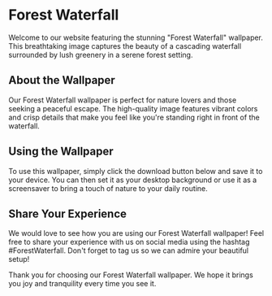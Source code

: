 <!--font:Poppins-->

# Forest Waterfall

Welcome to our website featuring the stunning "Forest Waterfall" wallpaper. This breathtaking image captures the beauty of a cascading waterfall surrounded by lush greenery in a serene forest setting.

## About the Wallpaper

Our Forest Waterfall wallpaper is perfect for nature lovers and those seeking a peaceful escape. The high-quality image features vibrant colors and crisp details that make you feel like you're standing right in front of the waterfall.

## Using the Wallpaper

To use this wallpaper, simply click the download button below and save it to your device. You can then set it as your desktop background or use it as a screensaver to bring a touch of nature to your daily routine.

## Share Your Experience

We would love to see how you are using our Forest Waterfall wallpaper! Feel free to share your experience with us on social media using the hashtag #ForestWaterfall. Don't forget to tag us so we can admire your beautiful setup!

Thank you for choosing our Forest Waterfall wallpaper. We hope it brings you joy and tranquility every time you see it.

<!--

Write me markdown content of website with wallpaper:

"A waterfall in the forest"

The header of the page should not be copy of the text but rather a real content of the website which is using this wallpaper.


---


# Forest Waterfall

Welcome to our website featuring the stunning "Forest Waterfall" wallpaper. This breathtaking image captures the beauty of a cascading waterfall surrounded by lush greenery in a serene forest setting.

## About the Wallpaper

Our Forest Waterfall wallpaper is perfect for nature lovers and those seeking a peaceful escape. The high-quality image features vibrant colors and crisp details that make you feel like you're standing right in front of the waterfall.

## Using the Wallpaper

To use this wallpaper, simply click the download button below and save it to your device. You can then set it as your desktop background or use it as a screensaver to bring a touch of nature to your daily routine.

## Share Your Experience

We would love to see how you are using our Forest Waterfall wallpaper! Feel free to share your experience with us on social media using the hashtag #ForestWaterfall. Don't forget to tag us so we can admire your beautiful setup!

Thank you for choosing our Forest Waterfall wallpaper. We hope it brings you joy and tranquility every time you see it.


---


Write me a Google font which is best fitting for the website.

Pick from the list:
- Lato
- IBM Plex Sans
- Exo 2
- Alegreya
- Futura
- Montserrat
- Inter
- Raleway
- Lobster
- Barlow Condensed
- Great Vibes
- Dancing Script
- Roboto
- Playfair Display
- Poppins
- Open Sans
- Orbitron


Write just the font name nothing else.


---


Poppins

-->
